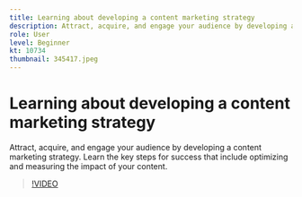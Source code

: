```yaml
---
title: Learning about developing a content marketing strategy
description: Attract, acquire, and engage your audience by developing a content marketing strategy. 
role: User
level: Beginner
kt: 10734
thumbnail: 345417.jpeg
---
```


# Learning about developing a content marketing strategy

Attract, acquire, and engage your audience by developing a content marketing strategy. Learn the key steps for success that include optimizing and measuring the impact of your content.

>[!VIDEO](https://video.tv.adobe.com/v/345417/?quality=12&learn=on)
